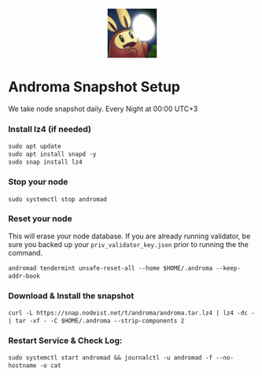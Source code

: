 <p align="center">
  <img height="100" height="auto" src="https://raw.githubusercontent.com/Nodeist/Kurulumlar/main/logos/androma.png">
</p>



# Androma Snapshot Setup
We take node snapshot daily.
Every Night at 00:00 UTC+3

### Install lz4 (if needed)
```
sudo apt update
sudo apt install snapd -y
sudo snap install lz4
```

### Stop your node
```
sudo systemctl stop andromad
```

### Reset your node
This will erase your node database. If you are already running validator, be sure you backed up your `priv_validator_key.json` prior to running the the command.

```
andromad tendermint unsafe-reset-all --home $HOME/.androma --keep-addr-book
```

### Download & Install the snapshot
```
curl -L https://snap.nodeist.net/t/androma/androma.tar.lz4 | lz4 -dc - | tar -xf - -C $HOME/.androma --strip-components 2
```

### Restart Service & Check Log:
```
sudo systemctl start andromad && journalctl -u andromad -f --no-hostname -o cat
```
